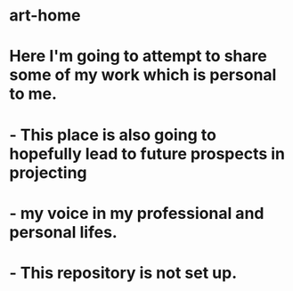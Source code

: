 # art-home
# Here I'm going to attempt to share some of my work which is personal to me.
#
# - This place is also going to hopefully lead to future prospects in projecting
# - my voice in my professional and personal lifes.
#
# - This repository is not set up.
